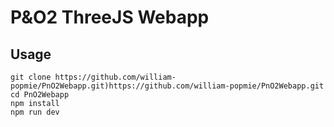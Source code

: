 # P&O2 ThreeJS Webapp

## Usage

```
git clone https://github.com/william-popmie/PnO2Webapp.git)https://github.com/william-popmie/PnO2Webapp.git
cd PnO2Webapp
npm install
npm run dev
```
